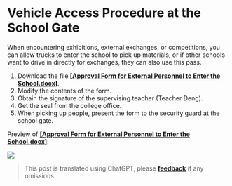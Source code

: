 # Vehicle Access Procedure at the School Gate

When encountering exhibitions, external exchanges, or competitions, you can allow trucks to enter the school to pick up materials, or if other schools want to drive in directly for exchanges, they can also use this pass.

1. Download the file [**[Approval Form for External Personnel to Enter the School.docx]**](https://github.com/linyuxuanlin/File-host/blob/main/docs/校外人员进校审批表.docx).
2. Modify the contents of the form.
3. Obtain the signature of the supervising teacher (Teacher Deng).
4. Get the seal from the college office.
5. When picking up people, present the form to the security guard at the school gate.

Preview of [**[Approval Form for External Personnel to Enter the School.docx]**](https://github.com/linyuxuanlin/File-host/blob/main/docs/校外人员进校审批表.docx):

![](https://wiki-media-1253965369.cos.ap-guangzhou.myqcloud.com/img/20210504212412.png)

> This post is translated using ChatGPT, please [**feedback**](https://github.com/linyuxuanlin/Wiki_MkDocs/issues/new) if any omissions.